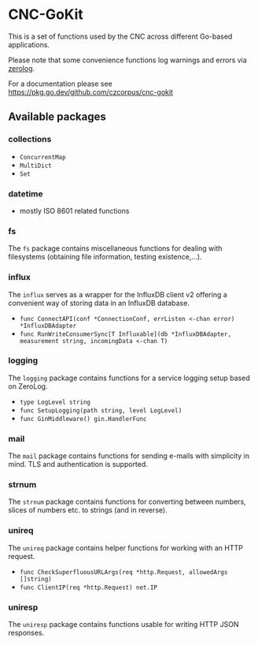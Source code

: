 # CNC-GoKit

This is a set of functions used by the CNC across different Go-based
applications.

Please note that some convenience functions log warnings and errors
via [zerolog](https://github.com/rs/zerolog).

For a documentation please see https://pkg.go.dev/github.com/czcorpus/cnc-gokit

## Available packages

### collections

- `ConcurrentMap`
- `MultiDict`
- `Set`

### datetime

- mostly ISO 8601 related functions

### fs

The `fs` package contains miscellaneous functions for dealing with
filesystems (obtaining file information, testing existence,...).

### influx

The `influx` serves as a wrapper for the InfluxDB client v2 offering a convenient
way of storing data in an InfluxDB database.

* `func ConnectAPI(conf *ConnectionConf, errListen <-chan error) *InfluxDBAdapter`
* `func RunWriteConsumerSync[T Influxable](db *InfluxDBAdapter, measurement string, incomingData <-chan T)`

### logging


The `logging` package contains functions for a service logging setup based
on ZeroLog.

* `type LogLevel string`
* `func SetupLogging(path string, level LogLevel)`
* `func GinMiddleware() gin.HandlerFunc`


### mail

The `mail` package contains functions for sending e-mails with simplicity in mind.
TLS and authentication is supported.

### strnum

The `strnum` package contains functions for converting between numbers, slices of
numbers etc. to strings (and in reverse).

### unireq

The `unireq` package contains helper functions for working with an HTTP request.

* `func CheckSuperfluousURLArgs(req *http.Request, allowedArgs []string)`
* `func ClientIP(req *http.Request) net.IP`

### uniresp

The `uniresp` package contains functions usable for writing HTTP JSON responses.
